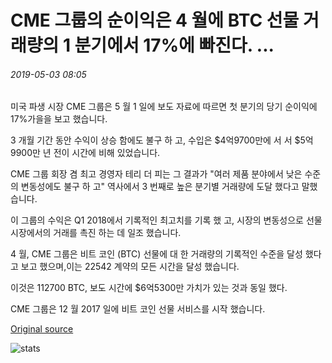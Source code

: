 # CME 그룹의 순이익은 4 월에 BTC 선물 거래량의 1 분기에서 17%에 빠진다. ...

###### 2019-05-03 08:05

미국 파생 시장 CME 그룹은 5 월 1 일에 보도 자료에 따르면 첫 분기의 당기 순이익에 17%가을을 보고 했습니다.

3 개월 기간 동안 수익이 상승 함에도 불구 하 고, 수입은 $4억9700만에 서 서 $5억9900만 년 전이 시간에 비해 있었습니다.

CME 그룹 회장 겸 최고 경영자 테리 더 피는 그 결과가 "여러 제품 분야에서 낮은 수준의 변동성에도 불구 하 고" 역사에서 3 번째로 높은 분기별 거래량에 도달 했다고 말했습니다.

이 그룹의 수익은 Q1 2018에서 기록적인 최고치를 기록 했 고, 시장의 변동성으로 선물 시장에서의 거래를 촉진 하는 데 일조 했습니다.

4 월, CME 그룹은 비트 코인 (BTC) 선물에 대 한 거래량의 기록적인 수준을 달성 했다고 보고 했으며,이는 22542 계약의 모든 시간을 달성 했습니다.

이것은 112700 BTC, 보도 시간에 $6억5300만 가치가 있는 것과 동일 했다.

CME 그룹은 12 월 2017 일에 비트 코인 선물 서비스를 시작 했습니다.

[Original source](https://cointelegraph.com/news/cme-groups-net-income-falls-17-in-q1-amid-record-btc-futures-trading-volume-in-april)

![stats](https://c.statcounter.com/11760860/0/a89fa40b/1/ "stats")